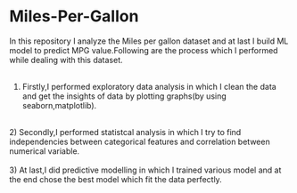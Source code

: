 # Miles-Per-Gallon

In this repository I analyze the Miles per gallon dataset and at last I build ML model to predict MPG value.Following are the process which I performed while dealing with this dataset.<br/>
<br/>
1) Firstly,I performed exploratory data analysis in which I clean the data and get the insights of data by plotting graphs(by using seaborn,matplotlib).<br/>
<br/>
2) Secondly,I performed statistcal analysis in which I try to find independencies between categorical features and correlation between numerical variable.<br/>
<br/>
3) At last,I did predictive modelling in which I trained various model and at the end chose the best model which fit the data perfectly.<br/>
